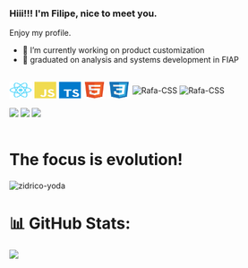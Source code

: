 ### Hiii!!! I'm Filipe, nice to meet you.

Enjoy my profile.


- 🔭 I’m currently working on product customization
- 🌱 graduated on analysis and systems development in FIAP  
 <div style="display: inline_block"><br>
  <img align="center" alt="Rafa-Python" height="30" width="40" src="https://raw.githubusercontent.com/devicons/devicon/master/icons/react/react-original.svg"> 
  <img align="center" alt="Rafa-Js" height="30" width="40" src="https://raw.githubusercontent.com/devicons/devicon/master/icons/javascript/javascript-plain.svg">
  <img align="center" alt="Rafa-Python" height="30" width="40" src="https://raw.githubusercontent.com/devicons/devicon/master/icons/typescript/typescript-plain.svg">
  <img align="center" alt="Rafa-HTML" height="30" width="40" src="https://raw.githubusercontent.com/devicons/devicon/master/icons/html5/html5-original.svg">
  <img align="center" alt="Rafa-CSS" height="30" width="40" src="https://raw.githubusercontent.com/devicons/devicon/master/icons/css3/css3-original.svg">
  <img align="center" alt="Rafa-CSS" height="30" width="40"  src="https://cdn.jsdelivr.net/gh/devicons/devicon@latest/icons/azuredevops/azuredevops-original.svg" />
  <img  align="center" alt="Rafa-CSS" height="30" width="40" src="https://cdn.jsdelivr.net/gh/devicons/devicon@latest/icons/sass/sass-original.svg" />
          
          
  
</div>
  <br>
<div>
  <a href="https://www.instagram.com/thezapotoczny/" target="_blank"><img src="https://img.shields.io/badge/-Instagram-%23E4405F?style=for-the-badge&logo=instagram&logoColor=white" target="_blank"></a>
  <a href = "mailto:fszcdi@gmail.com"><img src="https://img.shields.io/badge/-Gmail-%23333?style=for-the-badge&logo=gmail&logoColor=white" target="_blank"></a>
  <a href="https://www.linkedin.com/in/filipe-zapotoczny-b20ba2186/" target="_blank"><img src="https://img.shields.io/badge/-LinkedIn-%230077B5?style=for-the-badge&logo=linkedin&logoColor=white" target="_blank"></a> 
</div>
 
  <br>
  
   <h1> The focus is evolution! </h1>
<div>
<img align="center" alt="zidrico-yoda" src="https://media.giphy.com/media/RV2dSsvJHmeBwWhAYI/giphy.gif?cid=ecf05e47ib1l4ibmcc5fnfv35u80wr3jdpc0d5qbgl79ctuw&ep=v1_gifs_search&rid=giphy.gif&ct=g">
</div>

# 📊 GitHub Stats:
![](https://github-readme-streak-stats.herokuapp.com/?user=Zapotoczn&theme=dark&hide_border=false)<br/>
